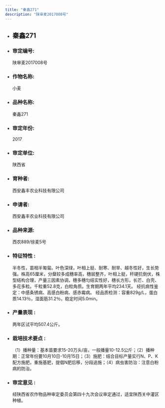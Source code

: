```yaml
---
title: "秦鑫271"
description: "陕审麦2017008号"
---
```

* ## 秦鑫271
* ###  审定编号:  
   陕审麦2017008号

*  ### 作物名称:  
   小麦

*   ###  品种名称: 
    秦鑫271

*   ### 审定年份: 
    2017

*   ### 审定单位:  
    陕西省

*   ### 育种者:  
    西安鑫丰农业科技有限公司

*   ### 申请者:  
    西安鑫丰农业科技有限公司

*   ### 品种来源:  
    西农889/徐麦5号

*   ### 特征特性 : 
    半冬性，苗相半匍匐。叶色深绿，叶相上挺、耐寒、耐旱、越冬性好，生长势强。株高65厘米，分蘖较多成穗率高，穗层整齐，叶相上挺，秆硬抗倒伏，株型结构合理，产量三因素协调，穗多穗匀结实性好，穗长方形，长芒、白壳、多花多粒。千粒重52.8克，白粒角质。生育期两年平均234.1天。
经抗病性鉴定：中感条锈病、高感白粉病、感赤霉病。
经品质检测：容重829g/L，蛋白质14.13％，湿面筋31.2％，稳定时间5.0min。

*   ### 产量表现 : 
    两年区试平均507.4公斤。

*   ### 栽培技术要点 : 
    （1）播种量：基本苗要求15-20万头/亩，一般播量10-12.5公斤；（2）播种期：正常年份要10月10日-10月15日；（3）施肥：结合目标产量实行N、P、K配方施肥，重施基肥，提倡N肥后移，分段追施；（4）病虫害防治：注意白粉病的防治。

*   ### 审定意见 : 
    经陕西省农作物品种审定委员会第四十九次会议审定通过，适宜陕西关中灌区种植。
